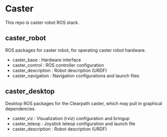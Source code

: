 # Caster

This repo is caster robot ROS stack.

## caster_robot

ROS packages for caster robot, for operating caster robot hardware. 
 - caster_base : Hardware interface 
 - caster_control : ROS controller configuration
 - caster_description : Robot description (URDF)
 - caster_navigation : Navigation configurations and launch files

## caster_desktop

Desktop ROS packages for the Clearpath caster, which may pull in graphical dependencies.

 - caster_viz : Visualization (rviz) configuration and bringup
 - caster_teleop : Joystick teleop configuration and launch file
 - caster_description : Robot description (URDF)
